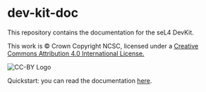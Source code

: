 # dev-kit-doc
This repository contains the documentation for the seL4 DevKit.

This work is © Crown Copyright NCSC, licensed under a [Creative Commons Attribution 4.0 International License.](http://creativecommons.org/licenses/by/4.0/)

![CC-BY Logo](https://i.creativecommons.org/l/by/4.0/88x31.png "CC-BY Logo")

Quickstart: you can read the documentation [here](seL4-doc/src/SUMMARY.md).
